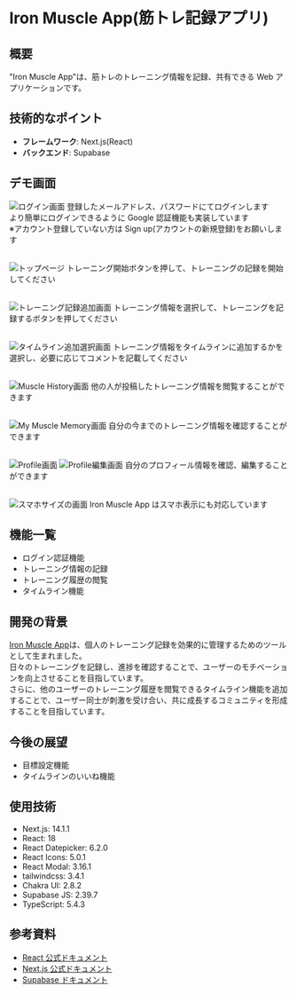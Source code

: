 # Iron Muscle App(筋トレ記録アプリ)

## 概要

"Iron Muscle App"は、筋トレのトレーニング情報を記録、共有できる Web アプリケーションです。

## 技術的なポイント

- **フレームワーク**: Next.js(React)
- **バックエンド**: Supabase

## デモ画面

![ログイン画面](./Photo_demo/login_demo.png)
登録したメールアドレス、パスワードにてログインします</br>
より簡単にログインできるように Google 認証機能も実装しています</br>
※アカウント登録していない方は Sign up(アカウントの新規登録)をお願いします</br>
</br>

![トップページ](./Photo_demo/TopPage_demo.png)
トレーニング開始ボタンを押して、トレーニングの記録を開始してください</br>
</br>

![トレーニング記録追加画面](./Photo_demo/TrainingMenu_demo.png)
トレーニング情報を選択して、トレーニングを記録するボタンを押してください</br>
</br>

![タイムライン追加選択画面](./Photo_demo/RecordTimeLine_demo.png)
トレーニング情報をタイムラインに追加するかを選択し、必要に応じてコメントを記載してください</br>
</br>

![Muscle History画面](./Photo_demo/TimeLine_demo.png)
他の人が投稿したトレーニング情報を閲覧することができます</br>
</br>

![My Muscle Memory画面](./Photo_demo/MyMuscleMemory_demo.png)
自分の今までのトレーニング情報を確認することができます</br>
</br>

![Profile画面](./Photo_demo/Profile_demo.png)
![Profile編集画面](./Photo_demo/EditProfile_demo.png)
自分のプロフィール情報を確認、編集することができます</br>
</br>

![スマホサイズの画面](./Photo_demo/SmartPhone_demo.png)
Iron Muscle App はスマホ表示にも対応しています</br>

## 機能一覧

- ログイン認証機能
- トレーニング情報の記録
- トレーニング履歴の閲覧
- タイムライン機能

## 開発の背景

[Iron Muscle App](https://muscle-memory-avr0mvrzg-kounotis-projects.vercel.app/)は、個人のトレーニング記録を効果的に管理するためのツールとして生まれました。</br>
日々のトレーニングを記録し、進捗を確認することで、ユーザーのモチベーションを向上させることを目指しています。</br>
さらに、他のユーザーのトレーニング履歴を閲覧できるタイムライン機能を追加することで、ユーザー同士が刺激を受け合い、共に成長するコミュニティを形成することを目指しています。

## 今後の展望

- 目標設定機能
- タイムラインのいいね機能

## 使用技術

- Next.js: 14.1.1
- React: 18
- React Datepicker: 6.2.0
- React Icons: 5.0.1
- React Modal: 3.16.1
- tailwindcss: 3.4.1
- Chakra UI: 2.8.2
- Supabase JS: 2.39.7
- TypeScript: 5.4.3

## 参考資料

- [React 公式ドキュメント](https://ja.react.dev)
- [Next.js 公式ドキュメント](https://nextjs.org/docs)
- [Supabase ドキュメント](https://supabase.io/docs)
